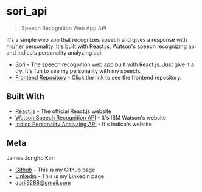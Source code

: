# sori_api
> Speech Recognition Web App API

It's a simple web app that recognizes speech and gives a response with his/her personality. It's built with React.js, Watson's speech recognizing api and Indico's personality analyzing api.

* [Sori](https://github.com/april9288/sori) - The speech recognition web app built with React.js. Just give it a try. It's fun to see my personality with my speech.
* [Frontend Repository](https://github.com/april9288/sori) - Click the link to see the frontend repository.

## Built With

* [React.js](https://reactjs.org/) - The official React.js website
* [Watson Speech Recognition API](https://www.ibm.com/watson/) - It's IBM Watson's website
* [Indico Personality Analyzing API](https://indico.io/) - It's Indico's website

## Meta

James Jongho Kim 
- [Github](https://github.com/april9288) - This is my Github page
- [Linkedin](https://www.linkedin.com/in/jongho-kim-b05618170/) - This is my Linkedin page
- april9288@gmail.com
